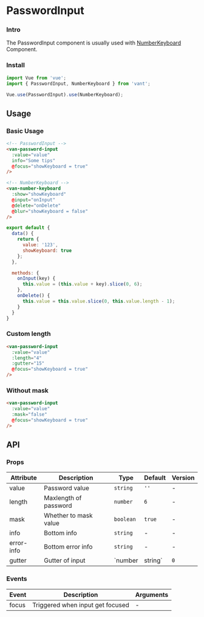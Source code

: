 # PasswordInput

### Intro

The PasswordInput component is usually used with [NumberKeyboard](#/en-US/number-keyboard) Component.

### Install

``` javascript
import Vue from 'vue';
import { PasswordInput, NumberKeyboard } from 'vant';

Vue.use(PasswordInput).use(NumberKeyboard);
```

## Usage

### Basic Usage

```html
<!-- PasswordInput -->
<van-password-input
  :value="value"
  info="Some tips"
  @focus="showKeyboard = true"
/>

<!-- NumberKeyboard -->
<van-number-keyboard
  :show="showKeyboard"
  @input="onInput"
  @delete="onDelete"
  @blur="showKeyboard = false"
/>
```

```javascript
export default {
  data() {
    return {
      value: '123',
      showKeyboard: true
    };
  },

  methods: {
    onInput(key) {
      this.value = (this.value + key).slice(0, 6);
    },
    onDelete() {
      this.value = this.value.slice(0, this.value.length - 1);
    }
  }
}
```

### Custom length

```html
<van-password-input
  :value="value"
  :length="4"
  :gutter="15"
  @focus="showKeyboard = true"
/>
```

### Without mask

```html
<van-password-input
  :value="value"
  :mask="false"
  @focus="showKeyboard = true"
/>
```

## API

### Props

| Attribute | Description | Type | Default | Version |
|------|------|------|------|------|
| value | Password value | `string` | `''` | - |
| length | Maxlength of password | `number` | `6` | - |
| mask | Whether to mask value | `boolean` | `true` | - |
| info | Bottom info | `string` | - | - |
| error-info | Bottom error info | `string` | - | - |
| gutter | Gutter of input | `number | string` | `0` | - |

### Events

| Event | Description | Arguments |
|------|------|------|
| focus | Triggered when input get focused | - |
